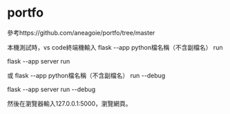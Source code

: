 # portfo

參考https://github.com/aneagoie/portfo/tree/master

本機測試時，vs code終端機輸入 flask --app python檔名稱（不含副檔名） run

flask --app server run

或 flask --app python檔名稱（不含副檔名） run --debug

flask --app server run --debug

然後在瀏覽器輸入127.0.0.1:5000，瀏覽網頁。
